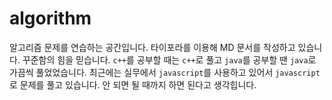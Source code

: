 # algorithm
알고리즘 문제를 연습하는 공간입니다. 타이포라를 이용해 MD 문서를 작성하고 있습니다. 꾸준함의 힘을 믿습니다. `c++`를 공부할 때는 `c++`로 풀고 `java`를 공부할 땐 `java`로 가끔씩 풀었었습니다. 최근에는 실무에서 `javascript`를 사용하고 있어서 `javascript`로 문제를 풀고 있습니다. 안 되면 될 때까지 하면 된다고 생각힙니다.
